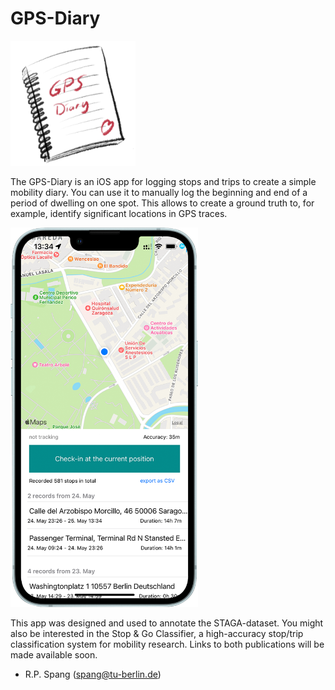 # GPS-Diary

<img src="assets/icon.png" alt="App Icon" width="200">

The GPS-Diary is an iOS app for logging stops and trips to create a simple mobility diary. You can use it to manually log the beginning and end of a period of dwelling on one spot. This allows to create a ground truth to, for example, identify significant locations in GPS traces.

<img src="assets/iphonemockup.png" alt="iPhone mockup" width="300">

This app was designed and used to annotate the STAGA-dataset. You might also be interested in the Stop & Go Classifier, a high-accuracy stop/trip classification system for mobility research. Links to both publications will be made available soon.

- R.P. Spang (spang@tu-berlin.de)